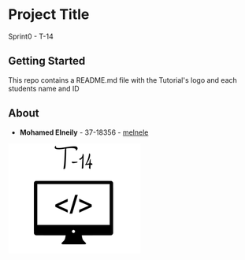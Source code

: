 # Project Title

Sprint0 - T-14

## Getting Started

This repo contains a README.md file with the Tutorial's logo and each students name and ID

## About

* **Mohamed Elneily** - 37-18356 - [melnele](https://github.com/melnele)


![tutorial logo](https://github.com/marksherif/T-14/blob/master/logo.png)
